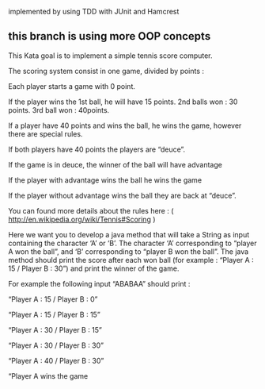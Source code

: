 implemented by using TDD with JUnit and Hamcrest

this branch is using more OOP concepts
---

This Kata goal is to implement a simple tennis score computer.

The scoring system consist in one game, divided by points :

Each player starts a game with 0 point.

If the player wins the 1st ball, he will have 15 points. 2nd balls won : 30 points. 3rd ball won : 40points.

If a player have 40 points and wins the ball, he wins the game, however there are special rules.

If both players have 40 points the players are “deuce”.

If the game is in deuce, the winner of the ball will have advantage

If the player with advantage wins the ball he wins the game

If the player without advantage wins the ball they are back at “deuce”.



You can found more details about the rules here : ( http://en.wikipedia.org/wiki/Tennis#Scoring )



Here we want you to develop a java method that will take a String as input containing the character ‘A’ or ‘B’. The character ‘A’ corresponding to “player A won the ball”, and ‘B’ corresponding to “player B won the ball”. The java method should print the score after each won ball (for example : “Player A : 15 / Player B : 30”) and print the winner of the game.



For example the following input “ABABAA” should print :

“Player A : 15 / Player B : 0”

“Player A : 15 / Player B : 15”

“Player A : 30 / Player B : 15”

“Player A : 30 / Player B : 30”

“Player A : 40  / Player B : 30”

“Player A wins the game